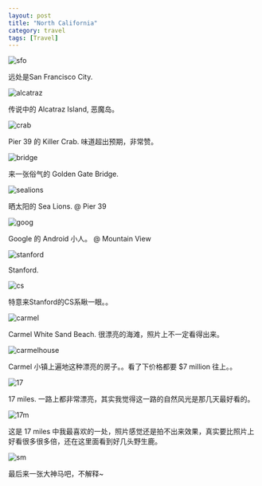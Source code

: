 ```yaml
---
layout: post
title: "North California"
category: travel
tags: [Travel]
---
```


![sfo][1]

远处是San Francisco City.

![alcatraz][2]

传说中的 Alcatraz Island, 恶魔岛。

![crab][3]

Pier 39 的 Killer Crab. 味道超出预期，非常赞。

![bridge][4]

来一张俗气的 Golden Gate Bridge.

![sealions][5]

晒太阳的 Sea Lions. @ Pier 39

![goog][6]

Google 的 Android 小人。 @ Mountain View

![stanford][7]

Stanford.

![cs][8]

特意来Stanford的CS系瞅一眼。。

![carmel][9]

Carmel White Sand Beach. 很漂亮的海滩，照片上不一定看得出来。

![carmelhouse][10]

Carmel 小镇上遍地这种漂亮的房子。。看了下价格都要  $7 million 往上。。

![17][11]

17 miles. 一路上都非常漂亮，其实我觉得这一路的自然风光是那几天最好看的。

![17m][12]

这是 17 miles 中我最喜欢的一处，照片感觉还是拍不出来效果，真实要比照片上好看很多很多倍，还在这里面看到好几头野生鹿。

![sm][13]

最后来一张大神马吧，不解释~

  [1]: https://farm8.staticflickr.com/7296/14125234646_e5f854352a_b.jpg
  [2]: https://farm6.staticflickr.com/5500/13961781290_d3323fa425_b.jpg
  [3]: https://farm8.staticflickr.com/7337/14148593554_dbde49bab8_b.jpg
  [4]: https://farm3.staticflickr.com/2901/14145556402_a6833e56d8_b.jpg
  [5]: https://farm8.staticflickr.com/7340/14145553852_22ab0f1103_b.jpg
  [6]: https://farm8.staticflickr.com/7351/13961781088_c73a01cfb8_b.jpg
  [7]: https://farm8.staticflickr.com/7397/13961839278_16b4401915_b.jpg
  [8]: https://farm8.staticflickr.com/7441/13961778908_638ddb2b9e_b.jpg
  [9]: https://farm6.staticflickr.com/5075/13961837978_7d0585582f_b.jpg
  [10]: https://farm8.staticflickr.com/7310/14125220426_de5c873526_b.jpg
  [11]: https://farm6.staticflickr.com/5522/14125213286_71b634fea4_b.jpg
  [12]: https://farm8.staticflickr.com/7384/14148573095_09a84032d2_b.jpg
  [13]: https://farm3.staticflickr.com/2899/14145093491_9386a9600c_b.jpg
